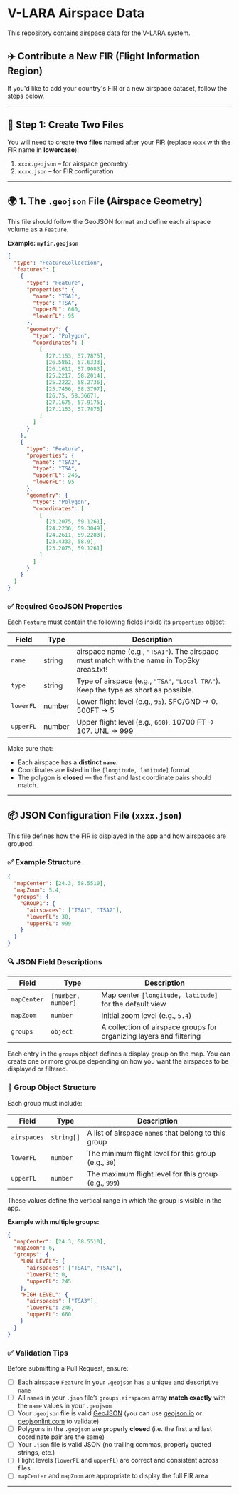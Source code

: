 # V-LARA Airspace Data

This repository contains airspace data for the V-LARA system.

## ✈️ Contribute a New FIR (Flight Information Region)

If you'd like to add your country's FIR or a new airspace dataset, follow the steps below.

---

## 📁 Step 1: Create Two Files

You will need to create **two files** named after your FIR (replace `xxxx` with the FIR name in **lowercase**):

1. `xxxx.geojson` – for airspace geometry
2. `xxxx.json` – for FIR configuration

---

## 🌍 1. The `.geojson` File (Airspace Geometry)

This file should follow the GeoJSON format and define each airspace volume as a `Feature`.

**Example: `myfir.geojson`**

```json
{
  "type": "FeatureCollection",
  "features": [
    {
      "type": "Feature",
      "properties": {
        "name": "TSA1",
        "type": "TSA",
        "upperFL": 660,
        "lowerFL": 95
      },
      "geometry": {
        "type": "Polygon",
        "coordinates": [
          [
            [27.1153, 57.7875],
            [26.5861, 57.6333],
            [26.1611, 57.9083],
            [25.2217, 58.2014],
            [25.2222, 58.2736],
            [25.7456, 58.3797],
            [26.75, 58.3667],
            [27.1675, 57.9175],
            [27.1153, 57.7875]
          ]
        ]
      }
    },
    {
      "type": "Feature",
      "properties": {
        "name": "TSA2",
        "type": "TSA",
        "upperFL": 245,
        "lowerFL": 95
      },
      "geometry": {
        "type": "Polygon",
        "coordinates": [
          [
            [23.2075, 59.1261],
            [24.2236, 59.3049],
            [24.2611, 59.2283],
            [23.4333, 58.9],
            [23.2075, 59.1261]
          ]
        ]
      }
    }
  ]
}
```

### ✅ Required GeoJSON Properties

Each `Feature` must contain the following fields inside its `properties` object:

| Field     | Type   | Description                                  |
|-----------|--------|----------------------------------------------|
| `name`    | string | airspace name (e.g., `"TSA1"`). The airspace must match with the name in TopSky areas.txt!  |
| `type`    | string | Type of airspace (e.g., `"TSA"`, `"Local TRA"`). Keep the type as short as possible.        |
| `lowerFL` | number | Lower flight level (e.g., `95`). SFC/GND -> 0. 500FT -> 5                                   |
| `upperFL` | number | Upper flight level (e.g., `660`). 10700 FT -> 107. UNL -> 999                               |

Make sure that:
- Each airspace has a **distinct `name`**.
- Coordinates are listed in the `[longitude, latitude]` format.
- The polygon is **closed** — the first and last coordinate pairs should match.

---

## 📦 JSON Configuration File (`xxxx.json`)

This file defines how the FIR is displayed in the app and how airspaces are grouped.

### ✅ Example Structure

```json
{
  "mapCenter": [24.3, 58.5510],
  "mapZoom": 5.4,
  "groups": {
    "GROUP1": {
      "airspaces": ["TSA1", "TSA2"],
      "lowerFL": 30,
      "upperFL": 999
    }
  }
}
```

### 🔍 JSON Field Descriptions

| Field        | Type               | Description                                                            |
|--------------|--------------------|------------------------------------------------------------------------|
| `mapCenter`  | `[number, number]` | Map center `[longitude, latitude]` for the default view                |
| `mapZoom`    | `number`           | Initial zoom level (e.g., `5.4`)                                       |
| `groups`     | `object`           | A collection of airspace groups for organizing layers and filtering    |

Each entry in the `groups` object defines a display group on the map. You can create one or more groups depending on how you want the airspaces to be displayed or filtered.

### 🧱 Group Object Structure

Each group must include:

| Field        | Type       | Description                                                  |
|--------------|------------|--------------------------------------------------------------|
| `airspaces`  | `string[]` | A list of airspace `name`s that belong to this group         |
| `lowerFL`    | `number`   | The minimum flight level for this group (e.g., `30`)         |
| `upperFL`    | `number`   | The maximum flight level for this group (e.g., `999`)        |

These values define the vertical range in which the group is visible in the app.

**Example with multiple groups:**

```json
{
  "mapCenter": [24.3, 58.5510],
  "mapZoom": 6,
  "groups": {
    "LOW LEVEL": {
      "airspaces": ["TSA1", "TSA2"],
      "lowerFL": 0,
      "upperFL": 245
    },
    "HIGH LEVEL": {
      "airspaces": ["TSA3"],
      "lowerFL": 246,
      "upperFL": 660
    }
  }
}
```

### ✅ Validation Tips

Before submitting a Pull Request, ensure:

- [ ] Each airspace `Feature` in your `.geojson` has a unique and descriptive `name`
- [ ] All `name`s in your `.json` file’s `groups.airspaces` array **match exactly** with the `name` values in your `.geojson`
- [ ] Your `.geojson` file is valid [GeoJSON](https://geojson.org/) (you can use [geojson.io](https://geojson.io) or [geojsonlint.com](https://geojsonlint.com) to validate)
- [ ] Polygons in the `.geojson` are properly **closed** (i.e. the first and last coordinate pair are the same)
- [ ] Your `.json` file is valid JSON (no trailing commas, properly quoted strings, etc.)
- [ ] Flight levels (`lowerFL` and `upperFL`) are correct and consistent across files
- [ ] `mapCenter` and `mapZoom` are appropriate to display the full FIR area

---
